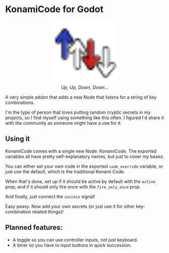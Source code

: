 # KonamiCode for Godot
<p align="center">
    <img src="addons/konamicode/icon.svg" alt="Logo" width="200">
    <br />
    <i>Up, Up, Down, Down...</i>
</p>


A very simple addon that adds a new Node that listens for a string of key combinations.

I'm the type of person that loves putting random cryptic secrets in my projects, so I find myself using something like this often. I figured I'd share it with the community as someone might have a use for it.

## Using it
KonamiCode comes with a single new Node: KonamiCode. The exported variables all have pretty self-explanatory names, but just to cover my bases:

You can either set your own code in the exported `code_override` variable, or just use the default, which is the traditional Konami Code.

When that's done, set up if it should be active by default with the `active` prop, and if it should only fire once with the `fire_only_once` prop.

And finally, just connect the `success` signal!

Easy peasy. Now add your own secrets (or just use it for other key-combination related things)!

## Planned features:
- A toggle so you can use controller inputs, not just keyboard.
- A timer so you have to input buttons in quick succession.